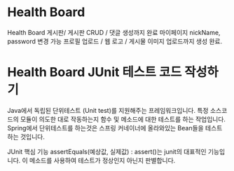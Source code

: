 # Health Board
Health Board 게시판/ 게시판 CRUD / 댓글 생성까지 완료
마이페이지 nickName, password 변경 가능 
프로필 업로드 / 웹 로고 / 게시물 이미지 업로드까지 생성 완료.

# Health Board JUnit 테스트 코드 작성하기
Java에서 독립된 단위테스트 (Unit test)를 지원해주는 프레임워크입니다.
특정 소스코드의 모듈이 의도한 대로 작동하는지 함수 및 메소드에 대한 테스트를 하는 작업입니다.
Spring에서 단위테스트를 하는것은 스프링 커네이너에 올라와있는 Bean들을 테스트 하는 것입니다.

JUnit 핵심 기능
assertEquals(예상값, 실제값) : assert()는 junit의 대표적인 기능입니다. 이 메소드를 사용하여 테스트가 정상인지 아닌지 판별합니다.
